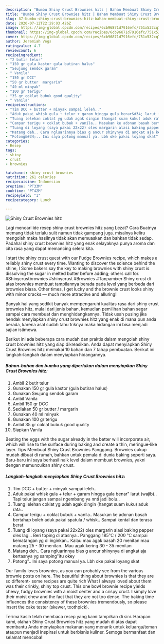 ```yaml
---
description: "Bumbu Shiny Crust Brownies hitz | Bahan Membuat Shiny Crust Brownies hitz Yang Bikin Ngiler"
title: "Bumbu Shiny Crust Brownies hitz | Bahan Membuat Shiny Crust Brownies hitz Yang Bikin Ngiler"
slug: 87-bumbu-shiny-crust-brownies-hitz-bahan-membuat-shiny-crust-brownies-hitz-yang-bikin-ngiler
date: 2020-07-12T22:29:03.426Z
image: https://img-global.cpcdn.com/recipes/6cb96871d7916efc/751x532cq70/shiny-crust-brownies-hitz-foto-resep-utama.jpg
thumbnail: https://img-global.cpcdn.com/recipes/6cb96871d7916efc/751x532cq70/shiny-crust-brownies-hitz-foto-resep-utama.jpg
cover: https://img-global.cpcdn.com/recipes/6cb96871d7916efc/751x532cq70/shiny-crust-brownies-hitz-foto-resep-utama.jpg
author: Jeremiah Vega
ratingvalue: 4.7
reviewcount: 6
recipeingredient:
- "2 butir telur"
- "150 gr gula kastor gula butiran halus"
- "Seujung sendok garam"
- " Vanila"
- "150 gr DCC"
- "50 gr butter  margarin"
- "40 ml minyak"
- "100 gr terigu"
- "35 gr coklat bubuk good quality"
- " Vanila"
recipeinstructions:
- "Tim DCC + butter + minyak sampai leleh.."
- "Aduk pakai whisk gula + telur + garam hingga gula benar&#34; larut (wajib).. Tapi telur jangan sampai ngembang ya nnti jadi bolu.."
- "Tuang lelehan coklat yg udah agak dingin (hangat suam kuku) aduk rata.."
- "Campur terigu + coklat bubuk + vanila.. Masukan ke adonan basah bertahap boleh aduk pakai spatula / whisk.. Sampai kental dan terasa berat"
- "Tuang di loyang (saya pakai 22x22) oles margarin alasi baking papper oles lagi.. Beri toping di atasnya.. Panggang 185°C / 200 °C sampai kematangan yg di inginkan.. Kalau mau agak basah 20 menitan mau matang 25 - 30 menitan.. Mau agak kering 30 - 35 menitan"
- "Matang deh.. Cara ngluarinnya bias g ancur shinynya di angkat aja kertasnya yg samping&#34;itu okey"
- "Potong&#34;.. Ini saya potong manual ya. Lbh oke pakai loyang skat"
categories:
- Resep
tags:
- shiny
- crust
- brownies

katakunci: shiny crust brownies 
nutrition: 261 calories
recipecuisine: Indonesian
preptime: "PT33M"
cooktime: "PT42M"
recipeyield: "1"
recipecategory: Lunch

---
```



![Shiny Crust Brownies hitz](https://img-global.cpcdn.com/recipes/6cb96871d7916efc/751x532cq70/shiny-crust-brownies-hitz-foto-resep-utama.jpg)

Lagi mencari ide resep shiny crust brownies hitz yang Lezat? Cara Buatnya memang tidak terlalu sulit namun tidak gampang juga. misalnya keliru mengolah maka hasilnya tidak akan memuaskan dan bahkan tidak sedap. Padahal shiny crust brownies hitz yang enak selayaknya punya aroma dan cita rasa yang dapat memancing selera kita.

I start the shiny crust quest with our Fudge Brownies recipe, which makes a reliably shiny crust every time. Wanting to discover the science behind the shine, I Some bakers say the key to making brownies with shiny crust is dissolving the sugar in melted butter before adding; others call for. #Shinycrustbrownies #shinycrust #Brownies #Tanpamixer Shiny crust di atas brownies membuat tampilannya berada pada level yang berbeda dari brownies biasa. Other times, I get lucky and the brownie crust looks shiny with minor cracks — much more attractive and alluring!

Banyak hal yang sedikit banyak mempengaruhi kualitas rasa dari shiny crust brownies hitz, mulai dari jenis bahan, kemudian pemilihan bahan segar sampai cara membuat dan menghidangkannya. Tidak usah pusing jika hendak menyiapkan shiny crust brownies hitz yang enak di mana pun anda berada, karena asal sudah tahu triknya maka hidangan ini bisa menjadi sajian istimewa.


Berikut ini ada beberapa cara mudah dan praktis dalam mengolah shiny crust brownies hitz yang siap dikreasikan. Anda dapat menyiapkan Shiny Crust Brownies hitz memakai 10 bahan dan 7 tahap pembuatan. Berikut ini langkah-langkah dalam menyiapkan hidangannya.

<!--inarticleads1-->

##### Bahan-bahan dan bumbu yang diperlukan dalam menyiapkan Shiny Crust Brownies hitz:

1. Ambil 2 butir telur
1. Gunakan 150 gr gula kastor (gula butiran halus)
1. Gunakan Seujung sendok garam
1. Ambil  Vanila
1. Ambil 150 gr DCC
1. Sediakan 50 gr butter / margarin
1. Gunakan 40 ml minyak
1. Gunakan 100 gr terigu
1. Ambil 35 gr coklat bubuk good quality
1. Siapkan  Vanila


Beating the eggs with the sugar already in the batter will incorporate air, which will rise to the surface during baking and create a thin, meringue-like layer. Tips Membuat Shiny Crust Brownies Panggang. Brownies cukup mudah dibuat di rumah, bahkan untuk pemula di dunia baking seperti saya. Baru-baru ini saya berhasil naik level dalam membuat brownies, yakni dengan memunculkan shiny crust. 

<!--inarticleads2-->

##### Langkah-langkah menyiapkan Shiny Crust Brownies hitz:

1. Tim DCC + butter + minyak sampai leleh..
1. Aduk pakai whisk gula + telur + garam hingga gula benar&#34; larut (wajib).. Tapi telur jangan sampai ngembang ya nnti jadi bolu..
1. Tuang lelehan coklat yg udah agak dingin (hangat suam kuku) aduk rata..
1. Campur terigu + coklat bubuk + vanila.. Masukan ke adonan basah bertahap boleh aduk pakai spatula / whisk.. Sampai kental dan terasa berat
1. Tuang di loyang (saya pakai 22x22) oles margarin alasi baking papper oles lagi.. Beri toping di atasnya.. Panggang 185°C / 200 °C sampai kematangan yg di inginkan.. Kalau mau agak basah 20 menitan mau matang 25 - 30 menitan.. Mau agak kering 30 - 35 menitan
1. Matang deh.. Cara ngluarinnya bias g ancur shinynya di angkat aja kertasnya yg samping&#34;itu okey
1. Potong&#34;.. Ini saya potong manual ya. Lbh oke pakai loyang skat


Our family loves brownies, as you can probably see from the various brownie posts on here. The beautiful thing about brownies is that they are so different- some recipes are quite rich What I always loved about them was their crinkly, shiny top crust. This one bowl brownie recipe yields chewy, fudgy brownies with a moist center and a crispy crust. I simply love their moist chew and the fact that they are not too dense. The baking time influences the consistency of these brownies tremendously, so please insert the cake tester (skewer, toothpick). 

Terima kasih telah membaca resep yang kami tampilkan di sini. Harapan kami, olahan Shiny Crust Brownies hitz yang mudah di atas dapat membantu Anda menyiapkan makanan yang menarik untuk keluarga/teman ataupun menjadi inspirasi untuk berbisnis kuliner. Semoga bermanfaat dan selamat mencoba!
